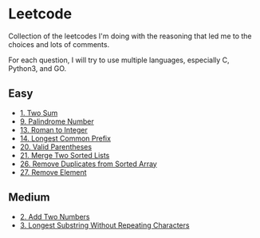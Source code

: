 # Leetcode

Collection of the leetcodes I'm doing with the reasoning that led me to the choices and lots of comments.

For each question, I will try to use multiple languages, especially C, Python3, and GO.

## Easy

- [1.  Two Sum](https://github.com/cicixgliamici/leetcode/tree/main/0001.TwoSum)
- [9.  Palindrome Number](https://github.com/cicixgliamici/leetcode/tree/main/0009.Palindrome)
- [13. Roman to Integer](https://github.com/cicixgliamici/leetcode/tree/main/0013.RomanToInteger)
- [14. Longest Common Prefix](https://github.com/cicixgliamici/leetcode/tree/main/0014.LongestCommonPrefix)
- [20. Valid Parentheses](https://github.com/cicixgliamici/leetcode/tree/main/0020.ValidParentheses)
- [21. Merge Two Sorted Lists](https://github.com/cicixgliamici/leetcode/tree/main/0021.Merge2SrtdLists)
- [26. Remove Duplicates from Sorted Array](https://github.com/cicixgliamici/leetcode/tree/main/0026.RmvDupSortedArray)
- [27. Remove Element](https://github.com/cicixgliamici/leetcode/tree/main/0027.RemoveElement)

## Medium

- [2. Add Two Numbers](https://github.com/cicixgliamici/leetcode/tree/main/0002.AddTwoNumber)
- [3. Longest Substring Without Repeating Characters ](https://github.com/cicixgliamici/leetcode/tree/main/0003.LongestSubstrWithoutRepeatingChars)

